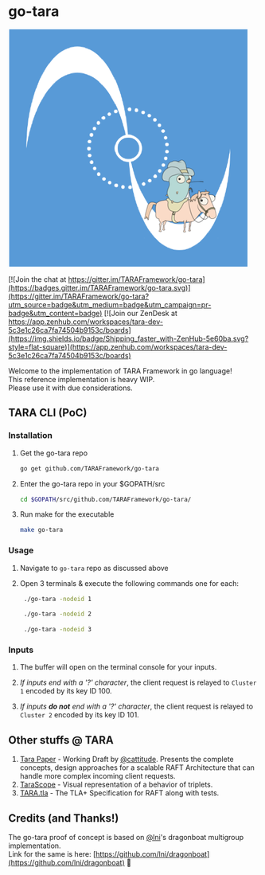 # go-tara

<p><a style=algin:center" href="https://github.com/taraframework/go-tara"><img src="https://github.com/TARAFramework/go-tara/blob/master/go-tara-mast.png" /></a></p>

[![Join the chat at https://gitter.im/TARAFramework/go-tara](https://badges.gitter.im/TARAFramework/go-tara.svg)](https://gitter.im/TARAFramework/go-tara?utm_source=badge&utm_medium=badge&utm_campaign=pr-badge&utm_content=badge) [![Join our ZenDesk at https://app.zenhub.com/workspaces/tara-dev-5c3e1c26ca7fa74504b9153c/boards](https://img.shields.io/badge/Shipping_faster_with-ZenHub-5e60ba.svg?style=flat-square)](https://app.zenhub.com/workspaces/tara-dev-5c3e1c26ca7fa74504b9153c/boards)

Welcome to the implementation of TARA Framework in go language!  
This reference implementation is heavy WIP.  
Please use it with due considerations.

## TARA CLI (PoC)

### Installation

1. Get the go-tara repo
  
   ``` sh
   go get github.com/TARAFramework/go-tara
   ```

2. Enter the go-tara repo in your $GOPATH/src
  
   ``` sh
   cd $GOPATH/src/github.com/TARAFramework/go-tara/
   ```

3. Run make for the executable
  
   ``` sh
   make go-tara
   ```

### Usage

1. Navigate to `go-tara` repo as discussed above
  
2. Open 3 terminals & execute the following commands one for each:
  
   ``` sh
    ./go-tara -nodeid 1
   ```
  
   ``` sh
    ./go-tara -nodeid 2
   ```
  
   ``` sh
    ./go-tara -nodeid 3
   ```

### Inputs

1. The buffer will open on the terminal console for your inputs.
  
2. *If inputs end with a '?' character*, the client request is relayed to `Cluster 1` encoded by its key ID 100.
  
3. *If inputs **do not** end with a '?' character*, the client request is relayed to `Cluster 2` encoded by its key ID 101.

<!-- //TODO: ### Customizability -->

## Other stuffs @ TARA

1. [Tara Paper](https://github.com/TARAFramework/tara-paper/blob/master/paper.pdf)  - Working Draft by [@cattitude](https://github.com/cattitude). Presents the complete concepts, design approaches for a scalable RAFT Architecture that can handle more complex incoming client requests.
2. [TaraScope](https://taraframework.github.io/tarascope/) - Visual representation of a behavior of triplets.
3. [TARA.tla](https://github.com/TARAFramework/tara.tla) - The TLA+ Specification for RAFT along with tests.

## Credits (and Thanks!)

The go-tara proof of concept is based on [@lni](https://github.com/lni/)'s dragonboat multigroup implementation.  
Link for the same is here: [https://github.com/lni/dragonboat](https://github.com/lni/dragonboat) 💚

